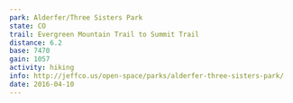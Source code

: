 ```yaml
---
park: Alderfer/Three Sisters Park
state: CO
trail: Evergreen Mountain Trail to Summit Trail
distance: 6.2
base: 7470
gain: 1057
activity: hiking
info: http://jeffco.us/open-space/parks/alderfer-three-sisters-park/
date: 2016-04-10
---
```


